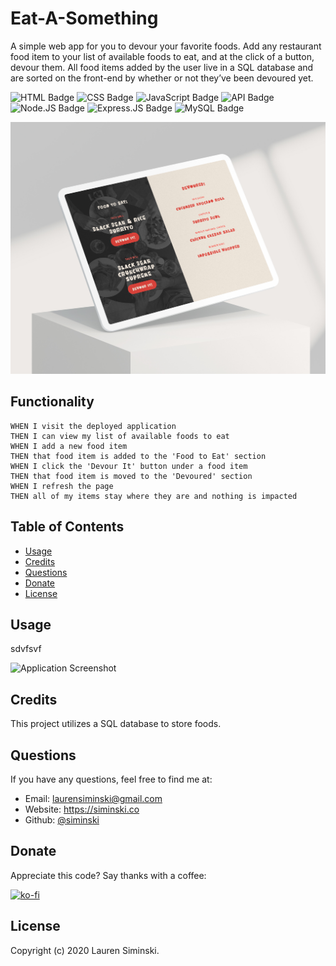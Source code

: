 # Eat-A-Something
A simple web app for you to devour your favorite foods. Add any restaurant food item to your list of available foods to eat, and at the click of a button, devour them. All food items added by the user live in a SQL database and are sorted on the front-end by whether or not they’ve been devoured yet.

![HTML Badge](https://img.shields.io/badge/-HTML-323795) ![CSS Badge](https://img.shields.io/badge/-CSS-01A990) ![JavaScript Badge](https://img.shields.io/badge/-JavaScript-539436) ![API Badge](https://img.shields.io/badge/-API-F58021) ![Node.JS Badge](https://img.shields.io/badge/-Node.JS-CF1848) ![Express.JS Badge](https://img.shields.io/badge/-Express.JS-750460) ![MySQL Badge](https://img.shields.io/badge/-MySQL-61489C)  

![Application Screenshot](img/screenshot.jpg)


## Functionality
```
WHEN I visit the deployed application
THEN I can view my list of available foods to eat
WHEN I add a new food item
THEN that food item is added to the 'Food to Eat' section
WHEN I click the 'Devour It' button under a food item
THEN that food item is moved to the 'Devoured' section
WHEN I refresh the page
THEN all of my items stay where they are and nothing is impacted
```


## Table of Contents 
* [Usage](#usage)    
* [Credits](#credits) 
* [Questions](#questions) 
* [Donate](#donate)
* [License](#license) 


## Usage 
sdvfsvf

![Application Screenshot](ssdfv)    


## Credits
This project utilizes a SQL database to store foods. 


## Questions
If you have any questions, feel free to find me at:
* Email: laurensiminski@gmail.com
* Website: https://siminski.co
* Github: [@siminski](https://github.com/siminski)


## Donate
Appreciate this code? Say thanks with a coffee:

[![ko-fi](https://www.ko-fi.com/img/githubbutton_sm.svg)](https://ko-fi.com/W7W21YVJJ)


## License
Copyright (c) 2020 Lauren Siminski.